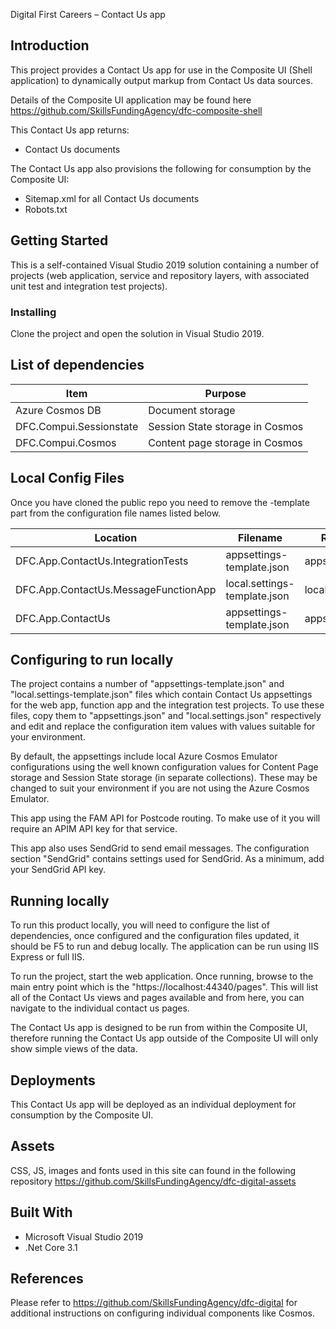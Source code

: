 Digital First Careers – Contact Us app

## Introduction

This project provides a Contact Us app for use in the Composite UI (Shell application) to dynamically output markup from Contact Us data sources.

Details of the Composite UI application may be found here https://github.com/SkillsFundingAgency/dfc-composite-shell

This Contact Us app returns:

* Contact Us documents

The Contact Us app also provisions the following for consumption by the Composite UI:

* Sitemap.xml for all Contact Us documents
* Robots.txt

## Getting Started

This is a self-contained Visual Studio 2019 solution containing a number of projects (web application, service and repository layers, with associated unit test and integration test projects).

### Installing

Clone the project and open the solution in Visual Studio 2019.

## List of dependencies

|Item	|Purpose|
|-------|-------|
|Azure Cosmos DB | Document storage |
|DFC.Compui.Sessionstate|Session State storage in Cosmos|
|DFC.Compui.Cosmos|Content page storage in Cosmos|

## Local Config Files

Once you have cloned the public repo you need to remove the -template part from the configuration file names listed below.

| Location | Filename | Rename to |
|-------|-------|-------|
| DFC.App.ContactUs.IntegrationTests | appsettings-template.json | appsettings.json |
| DFC.App.ContactUs.MessageFunctionApp | local.settings-template.json | local.settings.json |
| DFC.App.ContactUs | appsettings-template.json | appsettings.json |

## Configuring to run locally

The project contains a number of "appsettings-template.json" and "local.settings-template.json" files which contain Contact Us appsettings for the web app, function app and the integration test projects. To use these files, copy them to "appsettings.json" and "local.settings.json" respectively and edit and replace the configuration item values with values suitable for your environment.

By default, the appsettings include local Azure Cosmos Emulator configurations using the well known configuration values for Content Page storage and Session State storage (in separate collections). These may be changed to suit your environment if you are not using the Azure Cosmos Emulator.

This app using the FAM API for Postcode routing. To make use of it you will require an APIM API key for that service.

This app also uses SendGrid to send email messages. The configuration section "SendGrid" contains settings used for SendGrid. As a minimum, add your SendGrid API key.

## Running locally

To run this product locally, you will need to configure the list of dependencies, once configured and the configuration files updated, it should be F5 to run and debug locally. The application can be run using IIS Express or full IIS.

To run the project, start the web application. Once running, browse to the main entry point which is the "https://localhost:44340/pages". This will list all of the Contact Us views and pages available and from here, you can navigate to the individual contact us pages.

The Contact Us app is designed to be run from within the Composite UI, therefore running the Contact Us app outside of the Composite UI will only show simple views of the data.

## Deployments

This Contact Us app will be deployed as an individual deployment for consumption by the Composite UI.

## Assets

CSS, JS, images and fonts used in this site can found in the following repository https://github.com/SkillsFundingAgency/dfc-digital-assets

## Built With

* Microsoft Visual Studio 2019
* .Net Core 3.1

## References

Please refer to https://github.com/SkillsFundingAgency/dfc-digital for additional instructions on configuring individual components like Cosmos.
